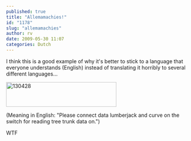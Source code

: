 ```yaml
---
published: true
title: "Allemamachies!"
id: "1178"
slug: "allemamachies"
author: rv
date: 2009-05-30 11:07
categories: Dutch
---
```

I think this is a good example of why it's better to stick to a language that everyone understands (English) instead of translating it horribly to several different languages...

<a href="https://s3.amazonaws.com/cfwblog/uploads/2009/05/130428.jpg"><img class="aligncenter size-medium wp-image-1179" title="130428" src="https://s3.amazonaws.com/cfwblog/uploads/2009/05/130428.jpg?w=300" alt="130428" width="300" height="67" /></a>

(Meaning in English: "Please connect data lumberjack and curve on the switch for reading tree trunk data on.")

WTF
